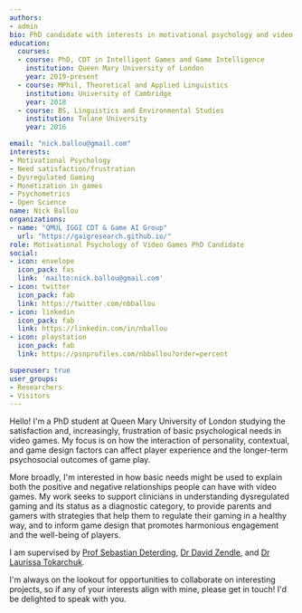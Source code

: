 ```yaml
---
authors:
- admin
bio: PhD candidate with interests in motivational psychology and video games, particularly with regard to need satisfaction and frustration, dysregulated gaming, and how those are affected by the interaction of personality, environmental, and game design factors. Let's make games as fun and supportive of well-being as possible!
education:
  courses:
  - course: PhD, CDT in Intelligent Games and Game Intelligence
    institution: Queen Mary University of London
    year: 2019-present
  - course: MPhil, Theoretical and Applied Linguistics
    institution: University of Cambridge
    year: 2018
  - course: BS, Linguistics and Environmental Studies
    institution: Tulane University
    year: 2016

email: "nick.ballou@gmail.com"
interests:
- Motivational Psychology
- Need satisfaction/frustration
- Dysregulated Gaming
- Monetization in games
- Psychometrics
- Open Science
name: Nick Ballou
organizations:
- name: "QMUL IGGI CDT & Game AI Group"
  url: "https://gaigresearch.github.io/"
role: Motivational Psychology of Video Games PhD Candidate 
social:
- icon: envelope
  icon_pack: fas
  link: 'mailto:nick.ballou@gmail.com'
- icon: twitter
  icon_pack: fab
  link: https://twitter.com/nbballou
- icon: linkedin
  icon_pack: fab
  link: https://linkedin.com/in/nballou
- icon: playstation
  icon_pack: fab
  link: https://psnprofiles.com/nbballou?order=percent

superuser: true
user_groups:
- Researchers
- Visitors
---
```

Hello! I'm a PhD student at Queen Mary University of London studying the satisfaction and, increasingly, frustration of basic psychological needs in video games. My focus is on how the interaction of personality, contextual, and game design factors can affect player experience and the longer-term psychosocial outcomes of game play.

More broadly, I'm interested in how basic needs might be used to explain both the positive and negative relationships people can have with video games. My work seeks to support clinicians in understanding dysregulated gaming and its status as a diagnostic category, to provide parents and gamers with strategies that help them to regulate their gaming in a healthy way, and to inform game design that promotes harmonious engagement and the well-being of players.

I am supervised by [Prof Sebastian Deterding](https://codingconduct.cc/Publications), [Dr David Zendle](https://pure.york.ac.uk/portal/en/researchers/david-zendle(127e6f28-98bb-4662-a759-369391c609e6)/publications.html), and [Dr Laurissa Tokarchuk](http://www.eecs.qmul.ac.uk/~laurissa/Laurissas_Pages/About_Me.html).

I'm always on the lookout for opportunities to collaborate on interesting projects, so if any of your interests align with mine, please get in touch! I'd be delighted to speak with you.